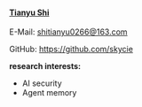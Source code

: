 #### [Tianyu Shi](https://github.com/skycie)

E-Mail: shitianyu0266@163.com

GitHub: https://github.com/skycie

**research interests:**
- AI security
- Agent memory